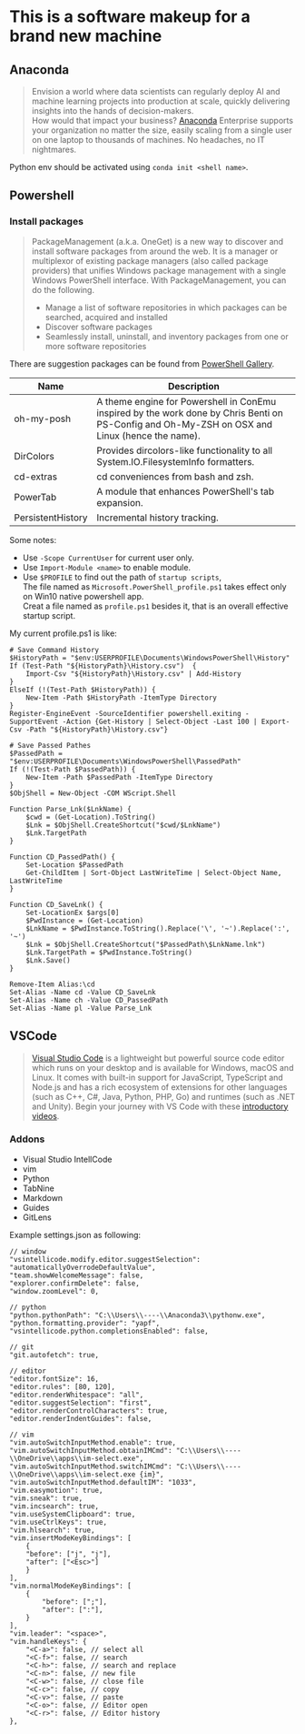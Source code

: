 # This is a software makeup for a brand new machine

## Anaconda

> Envision a world where data scientists can regularly deploy AI and machine learning projects into production at scale, quickly delivering insights into the hands of decision-makers.  
> How would that impact your business?
[Anaconda](https://www.anaconda.com/) Enterprise supports your organization no matter the size, easily scaling from a single user on one laptop to thousands of machines. No headaches, no IT nightmares.

Python env should be activated using `conda init <shell name>`.

## Powershell

### Install packages

> PackageManagement (a.k.a. OneGet) is a new way to discover and install software packages from around the web.
> It is a manager or multiplexor of existing package managers (also called package providers) that unifies Windows package management with a single Windows PowerShell interface. With PackageManagement, you can do the following.  
>
> - Manage a list of software repositories in which packages can be searched, acquired and installed
> - Discover software packages
> - Seamlessly install, uninstall, and inventory packages from one or more software repositories

There are suggestion packages can be found from [PowerShell Gallery](https://www.powershellgallery.com/).

| Name | Description |
| -------- | --------------------------------|
| oh-my-posh | A theme engine for Powershell in ConEmu inspired by the work done by Chris Benti on PS-Config and Oh-My-ZSH on OSX and Linux (hence the name).  |
| DirColors | Provides dircolors-like functionality to all System.IO.FilesystemInfo formatters. |
| cd-extras | cd conveniences from bash and zsh. |
| PowerTab | A module that enhances PowerShell's tab expansion. |
| PersistentHistory | Incremental history tracking. |

Some notes:  

- Use `-Scope CurrentUser` for current user only.
- Use `Import-Module <name>` to enable module.
- Use `$PROFILE` to find out the path of `startup scripts`,  
The file named as `Microsoft.PowerShell_profile.ps1` takes effect only on Win10 native powershell app.  
Creat a file named as `profile.ps1` besides it, that is an overall effective startup script.

My current profile.ps1 is like:  

    # Save Command History
    $HistoryPath = "$env:USERPROFILE\Documents\WindowsPowerShell\History"
    If (Test-Path "${HistoryPath}\History.csv")  {
        Import-Csv "${HistoryPath}\History.csv" | Add-History
    }
    ElseIf (!(Test-Path $HistoryPath)) {
        New-Item -Path $HistoryPath -ItemType Directory
    }
    Register-EngineEvent -SourceIdentifier powershell.exiting -SupportEvent -Action {Get-History | Select-Object -Last 100 | Export-Csv -Path "${HistoryPath}\History.csv"}
    
    # Save Passed Pathes
    $PassedPath = "$env:USERPROFILE\Documents\WindowsPowerShell\PassedPath"
    If (!(Test-Path $PassedPath)) {
        New-Item -Path $PassedPath -ItemType Directory
    }
    $ObjShell = New-Object -COM WScript.Shell
    
    Function Parse_Lnk($LnkName) {
        $cwd = (Get-Location).ToString()
        $Lnk = $ObjShell.CreateShortcut("$cwd/$LnkName")
        $Lnk.TargetPath
    }

    Function CD_PassedPath() {
        Set-Location $PassedPath
        Get-ChildItem | Sort-Object LastWriteTime | Select-Object Name, LastWriteTime
    }

    Function CD_SaveLnk() {
        Set-LocationEx $args[0]
        $PwdInstance = (Get-Location)
        $LnkName = $PwdInstance.ToString().Replace('\', '~').Replace(':', '~')
        $Lnk = $ObjShell.CreateShortcut("$PassedPath\$LnkName.lnk")
        $Lnk.TargetPath = $PwdInstance.ToString()
        $Lnk.Save()
    }
    
    Remove-Item Alias:\cd
    Set-Alias -Name cd -Value CD_SaveLnk
    Set-Alias -Name ch -Value CD_PassedPath
    Set-Alias -Name pl -Value Parse_Lnk

## VSCode

> [Visual Studio Code](https://code.visualstudio.com/) is a lightweight but powerful source code editor which runs on your desktop and is available for Windows, macOS and Linux. It comes with built-in support for JavaScript, TypeScript and Node.js and has a rich ecosystem of extensions for other languages (such as C++, C#, Java, Python, PHP, Go) and runtimes (such as .NET and Unity). Begin your journey with VS Code with these [introductory videos](https://code.visualstudio.com/docs/introvideos/overview).

### Addons

- Visual Studio IntellCode
- vim
- Python
- TabNine
- Markdown
- Guides
- GitLens

Example settings.json as following:  

    // window
    "vsintellicode.modify.editor.suggestSelection": "automaticallyOverrodeDefaultValue",
    "team.showWelcomeMessage": false,
    "explorer.confirmDelete": false,
    "window.zoomLevel": 0,

    // python
    "python.pythonPath": "C:\\Users\\----\\Anaconda3\\pythonw.exe",
    "python.formatting.provider": "yapf",
    "vsintellicode.python.completionsEnabled": false,

    // git
    "git.autofetch": true,

    // editor
    "editor.fontSize": 16,
    "editor.rules": [80, 120],
    "editor.renderWhitespace": "all",
    "editor.suggestSelection": "first",
    "editor.renderControlCharacters": true,
    "editor.renderIndentGuides": false,

    // vim
    "vim.autoSwitchInputMethod.enable": true,
    "vim.autoSwitchInputMethod.obtainIMCmd": "C:\\Users\\----\\OneDrive\\apps\\im-select.exe",
    "vim.autoSwitchInputMethod.switchIMCmd": "C:\\Users\\----\\OneDrive\\apps\\im-select.exe {im}",
    "vim.autoSwitchInputMethod.defaultIM": "1033",
    "vim.easymotion": true,
    "vim.sneak": true,
    "vim.incsearch": true,
    "vim.useSystemClipboard": true,
    "vim.useCtrlKeys": true,
    "vim.hlsearch": true,
    "vim.insertModeKeyBindings": [
        {
        "before": ["j", "j"],
        "after": ["<Esc>"]
        }
    ],
    "vim.normalModeKeyBindings": [
        {
            "before": [";"],
            "after": [":"],
        }
    ],
    "vim.leader": "<space>",
    "vim.handleKeys": {
        "<C-a>": false, // select all
        "<C-f>": false, // search
        "<C-h>": false, // search and replace
        "<C-n>": false, // new file
        "<C-w>": false, // close file
        "<C-c>": false, // copy
        "<C-v>": false, // paste
        "<C-o>": false, // Editor open
        "<C-r>": false, // Editor history
    },
